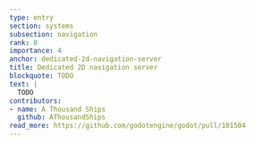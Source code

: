```yaml
---
type: entry
section: systems
subsection: navigation
rank: 0
importance: 4
anchor: dedicated-2d-navigation-server
title: Dedicated 2D navigation server
blockquote: TODO
text: |
  TODO
contributors:
- name: A Thousand Ships
  github: AThousandShips
read_more: https://github.com/godotengine/godot/pull/101504
---
```

